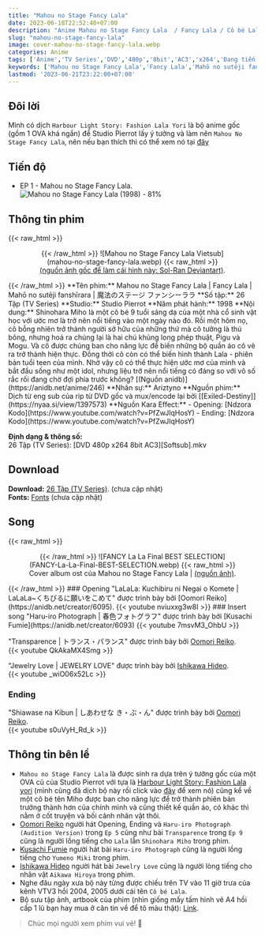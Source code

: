 ```yaml
---
title: "Mahou no Stage Fancy Lala"
date: 2023-06-18T22:52:40+07:00
description: "Anime Mahou no Stage Fancy Lala  / Fancy Lala / Cô bé Lala DVD Vietsub"
slug: "mahou-no-stage-fancy-lala"
image: cover-mahou-no-stage-fancy-lala.webp
categories: Anime
tags: ['Anime','TV Series','DVD','480p','8bit','AC3','x264','Đang tiến hành']
keywords: ['Mahou no Stage Fancy Lala','Fancy Lala','Mahō no sutēji fanshīrara','魔法のステージ ファンシーララ','anime','anime vietsub','vietsub','anime fansub','fansub','Ariztyn-Fansub','Ariztyn Fansub','Ariztyn','Ariztyno']
lastmod: '2023-06-21T23:22:00+07:00'
---
```

## Đôi lời  
Mình có dịch `Harbour Light Story: Fashion Lala Yori` là bộ anime gốc (gồm 1 OVA khá ngắn) để Studio Pierrot lấy ý tưởng và làm nên `Mahou No Stage Fancy Lala`, nên nếu bạn thích thì có thể xem nó tại [đây](https://ariztynfansub.github.io/p/harbour-light-story-fashion-lala-yori/) 
## Tiến độ   
- EP 1 - Mahou no Stage Fancy Lala. ![Mahou no Stage Fancy Lala (1998) - 81%](https://progress-bar.dev/81?title=tiến-độ)  
## Thông tin phim   
{{< raw_html >}}  
<figure align="center">{{< /raw_html >}}
![Mahou no Stage Fancy Lala Vietsub](mahou-no-stage-fancy-lala.webp)
{{< raw_html >}}  
<figcaption><a class="link" href="https://www.deviantart.com/sol-ran/art/Mahou-no-stage-Fancy-Lala-790046825" target="_blank" rel="noopener">(nguồn ảnh gốc để làm cái hình này: Sol-Ran Deviantart)</a>.</figcaption>
</figure>{{< /raw_html >}}
**Tên phim:** Mahou no Stage Fancy Lala | Fancy Lala | Mahō no sutēji fanshīrara | 魔法のステージ ファンシーララ   
**Số tập:** 26 Tập (TV Series)  
**Studio:** Studio Pierrot   
**Năm phát hành:** 1998   
**Nội dung:** Shinohara Miho là một cô bé 9 tuổi sáng dạ của một nhà cổ sinh vật học với ước mơ là trở nên nổi tiếng vào một ngày nào đó. Rồi một hôm nọ, cô bỗng nhiên trở thành người sở hữu của những thứ mà cô tưởng là thú bông, nhưng hoá ra chúng lại là hai chú khủng long phép thuật, Pigu và Mogu. Và cô được chúng ban cho năng lực để biến những bộ quần áo cô vẽ ra trở thành hiện thực. Đồng thời cô còn có thể biến hình thành Lala - phiên bản tuổi teen của mình. Nhờ vậy cô có thể thực hiện ước mơ của mình và bắt đầu sống như một idol, nhưng liệu trở nên nổi tiếng có đáng so với vô số rắc rối đang chờ đợi phía trước không? [(Nguồn anidb)](https://anidb.net/anime/246)  
**Nhân sự:** Ariztyno   
**Nguồn phim:** Dịch từ eng sub của rip từ DVD gốc và mux/encode lại bởi [[Exiled-Destiny]](https://nyaa.si/view/1397573)     
**Nguồn Kara Effect:**  
- Opening: [Ndzora Kodo](https://www.youtube.com/watch?v=PfZwJlqHosY)   
- Ending: [Ndzora Kodo](https://www.youtube.com/watch?v=PfZwJlqHosY)

**Định dạng & thông số:**      
26 Tập (TV Series): [DVD 480p x264 8bit AC3][Softsub].mkv  
## Download  
**Download:** [26 Tập (TV Series)](https://terabox.com/s/1NGPsyLJ1mKTV4DnC46tfQw). (chưa cập nhật)  
**Fonts:** [Fonts](https://github.com/Ariztynfansub/Fonts-Mahou-no-Stage-Fancy-Lala/archive/refs/heads/main.zip) (chưa cập nhật)  
## Song
{{< raw_html >}}  
<figure align="center">{{< /raw_html >}}
![FANCY La La Final BEST SELECTION](FANCY-La-La-Final-BEST-SELECTION.webp)  
{{< raw_html >}}  
<figcaption>Cover album ost của Mahou no Stage Fancy Lala | <a class="link" href="https://vgmdb.net/album/52619" target="_blank" rel="noopener">(nguồn ảnh)</a>.</figcaption>
</figure>{{< /raw_html >}}
### Opening
"LaLaLa: Kuchibiru ni Negai o Komete | LaLaLa~くちびるに願いをこめて" được trình bày bởi [Oomori Reiko](https://anidb.net/creator/6095).  
{{< youtube nviuxxg3w8I >}}  
### Insert song  
"Haru-iro Photograph | 春色フォトグラフ" được trình bày bởi [Kusachi Fumie](https://anidb.net/creator/6093)  
{{< youtube 7msvM3_OhbU >}}  

"Transparence | トランス・パランス" được trình bày bởi [Oomori Reiko](https://anidb.net/creator/6095).  
{{< youtube QkAkaMX4Smg >}} 

"Jewelry Love | JEWELRY LOVE" được trình bày bởi [Ishikawa Hideo](https://anidb.net/creator/258).  
{{< youtube _wiO06x52Lc >}}  
### Ending  
"Shiawase na Kibun | しあわせな き・ぶ・ん" được trình bày bởi [Oomori Reiko](https://anidb.net/creator/6095).  
{{< youtube s0uVyH_Rd_k >}}  
## Thông tin bên lề  
- `Mahou no Stage Fancy Lala` là được sinh ra dựa trên ý tưởng gốc của một OVA cũ của Studio Pierrot với tựa là [Harbour Light Story: Fashion Lala yori](https://anidb.net/anime/3530) (mình cũng đã dịch bộ này rồi click vào [đây](https://ariztynfansub.github.io/p/harbour-light-story-fashion-lala-yori/) để xem nó) cũng kể về một cô bé tên Miho được ban cho năng lực để trở thành phiên bản trưởng thành hơn của chính mình và cũng thiết kế quần áo, có khác thì nằm ở cốt truyện và bối cảnh nhân vật thôi.
- [Oomori Reiko](https://anidb.net/creator/6095) người hát Opening, Ending và `Haru-iro Photograph (Audition Version)` trong `Ep 5` cũng như bài `Transparence` trong `Ep 9` cũng là người lồng tiếng cho `Lala` lẫn `Shinohara Miho` trong phim. 
- [Kusachi Fumie](https://anidb.net/creator/6093) người hát bài `Haru-iro Photograph` cũng là người lồng tiếng cho `Yumeno Miki` trong phim.
- [Ishikawa Hideo](https://anidb.net/creator/258) người hát bài `Jewelry Love` cũng là người lòng tiếng cho nhân vật `Aikawa Hiroya` trong phim.
- Nghe đâu ngày xưa bộ này từng được chiếu trên TV vào 11 giờ trưa của kênh VTV3 hồi 2004, 2005 dưới cái tên `Cô bé Lala`. 
- Bộ sưu tập ảnh, artbook của phim (nhìn giống mấy tấm hình vẽ A4 hồi cấp 1 lũ bạn hay mua ở căn tin về để tô màu thật): [Link](http://www.onlyshojo.com/fancylalafashionlala.htm).
> Chúc mọi người xem phim vui vẻ! 🙂
